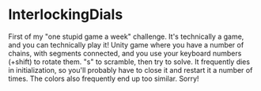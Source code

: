 # InterlockingDials
First of my "one stupid game a week" challenge.  It's technically a game, and you can technically play it!  Unity game where you have a number of chains, with segments connected, and you use your keyboard numbers (+shift) to rotate them.  "s" to scramble, then try to solve.  It frequently dies in initialization, so you'll probably have to close it and restart it a number of times.  The colors also frequently end up too similar.  Sorry!
